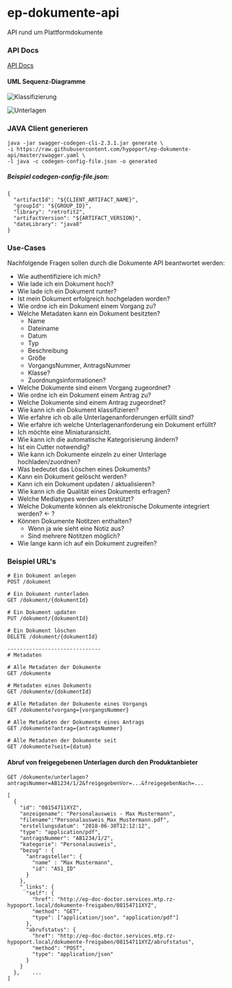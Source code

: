 # ep-dokumente-api
API rund um Plattformdokumente

### API Docs

[API Docs](https://dokumente-api-36.api-docs.io/0.17.8)

#### UML Sequenz-Diagramme


![Klassifizierung](http://www.plantuml.com/plantuml/proxy?src=https://raw.githubusercontent.com/hypoport/ep-dokumente-api/master/docs/Kategorisierung.puml&fmt=svg)

![Unterlagen](http://www.plantuml.com/plantuml/proxy?src=https://raw.githubusercontent.com/hypoport/ep-dokumente-api/master/docs/Unterlagen.puml&fmt=svg)


### JAVA Client generieren

```
java -jar swagger-codegen-cli-2.3.1.jar generate \
-i https://raw.githubusercontent.com/hypoport/ep-dokumente-api/master/swagger.yaml \
-l java -c codegen-config-file.json -o generated
```

##### Beispiel _codegen-config-file.json_: 

```
{
  "artifactId": "${CLIENT_ARTIFACT_NAME}",
  "groupId": "${GROUP_ID}",
  "library": "retrofit2",
  "artifactVersion": "${ARTIFACT_VERSION}",
  "dateLibrary": "java8"
}
``` 

### Use-Cases

Nachfolgende Fragen sollen durch die Dokumente API beantwortet werden:

* Wie authentifiziere ich mich?
* Wie lade ich ein Dokument hoch?
* Wie lade ich ein Dokument runter?
* Ist mein Dokument erfolgreich hochgeladen worden?
* Wie ordne ich ein Dokument einem Vorgang zu?
* Welche Metadaten kann ein Dokument besitzten?
  * Name
  * Dateiname
  * Datum
  * Typ
  * Beschreibung
  * Größe
  * VorgangsNummer, AntragsNummer
  * Klasse?
  * Zuordnungsinformationen?
* Welche Dokumente sind einem Vorgang zugeordnet?
* Wie ordne ich ein Dokument einem Antrag zu?
* Welche Dokumente sind einem Antrag zugeordnet?
* Wie kann ich ein Dokument klassifizieren?
* Wie erfahre ich ob alle Unterlagenanforderungen erfüllt sind?
* Wie erfahre ich welche Unterlagenanforderung ein Dokument erfüllt?
* Ich möchte eine Miniaturansicht.
* Wie kann ich die automatische Kategorisierung ändern?
* Ist ein Cutter notwendig?
* Wie kann ich Dokumente einzeln zu einer Unterlage hochladen/zuordnen?
* Was bedeutet das Löschen eines Dokuments?
* Kann ein Dokument gelöscht werden?
* Kann ich ein Dokument updaten / aktualisieren?
* Wie kann ich die Qualität eines Dokuments erfragen?
* Welche Mediatypes werden unterstützt?
* Welche Dokumente können als elektronische Dokumente integriert werden?  <- ?
* Können Dokumente Notitzen enthalten?
  * Wenn ja wie sieht eine Notiz aus?
  * Sind mehrere Notitzen möglich?
* Wie lange kann ich auf ein Dokument zugreifen?

### Beispiel URL's

```
# Ein Dokument anlegen
POST /dokument

# Ein Dokument runterladen
GET /dokument/{dokumentId}

# Ein Dokument updaten
PUT /dokument/{dokumentId}

# Ein Dokument löschen
DELETE /dokument/{dokumentId}

------------------------------
# Metadaten

# Alle Metadaten der Dokumente
GET /dokumente

# Metadaten eines Dokuments
GET /dokumente/{dokumentId}

# Alle Metadaten der Dokumente eines Vorgangs
GET /dokumente?vorgang={vorgangsNummer}

# Alle Metadaten der Dokumente eines Antrags
GET /dokumente?antrag={antragsNummer}

# Alle Metadaten der Dokumente seit
GET /dokumente?seit={datum}

```

#### Abruf von freigegebenen Unterlagen durch den Produktanbieter

```
GET /dokumente/unterlagen?antragsNummer=AB1234/1/2&freigegebenVor=...&freigegebenNach=...

[
  {
    "id": "08154711XYZ",
    "anzeigename": "Personalausweis - Max Mustermann",
    "filename":"Personalausweis_Max_Mustermann.pdf",
    "erstellungsdatum": "2018-06-30T12:12:12",
    "type": "application/pdf",
    "antragsNummer": "AB1234/1/2",
    "kategorie": "Personalausweis",
    "bezug" : {
      "antragsteller": {
        "name" : "Max Mustermann",
        "id": "AS1_ID"
      }
    },
    "_links": {
      "self": {
        "href": "http://ep-doc-doctor.services.mtp.rz-hypoport.local/dokumente-freigaben/08154711XYZ",
        "method": "GET",
        "type": ["application/json", "application/pdf"]
      },
      "abrufstatus": {
        "href": "http://ep-doc-doctor.services.mtp.rz-hypoport.local/dokumente-freigaben/08154711XYZ/abrufstatus",
        "method": "POST",
        "type": "application/json"
      }
    }
  },    ...
]



```
